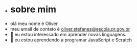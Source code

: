 - # sobre mim
- olá meu nome é Oliver
- meu email de contato é oliver.stefanes@escola.pr.gov.br
- 👀 eu estou interessado em aprender novas linguagens.
- 🌱 eu estou aprendendo a programar JavaScript e Scratch

<!---
ragnarlothbrok11/ragnarlothbrok11 is a ✨ special ✨ repository because its `README.md` (this file) appears on your GitHub profile.
You can click the Preview link to take a look at your changes.
--->
